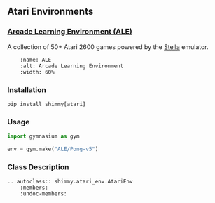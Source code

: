## Atari Environments

### [Arcade Learning Environment (ALE)](https://github.com/mgbellemare/Arcade-Learning-Environment)
A collection of 50+ Atari 2600 games powered by the [Stella](https://stella-emu.github.io/) emulator.

```{figure} /_static/img/ALE.png
    :name: ALE
    :alt: Arcade Learning Environment
    :width: 60%
```

### Installation
```
pip install shimmy[atari]
```

### Usage
```python
import gymnasium as gym

env = gym.make("ALE/Pong-v5")
```

### Class Description
```{eval-rst}
.. autoclass:: shimmy.atari_env.AtariEnv
    :members:
    :undoc-members:
```
